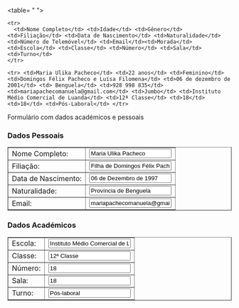 
<table= " ">

    <tr>
      <td>Nome Completo</td> <td>Idade</td> <td>Gênero</td> <td>Filiação</td> <td>Data de Nascimento</td> <td>Naturalidade</td> <td>Número de Telemóvel</td> <td>Email</td><td>Morada</td> <td>Escola</td> <td>Classe</td> <td>Número</td> <td>Sala</td> <td>Turno</td> 
    </tr>

    <tr> <td>Maria Ulika Pacheco</td> <td>22 anos</td> <td>Feminino</td> <td>Domingos Félix Pacheco e Luísa Filomena</td> <td>06 de dezembro de 2001</td> <td> Benguela</td> <td>928 998 835</td><td>mariapachecomanuela@gmail.com</td> <td>Jumbo</td> <td>Instituto Médio Comercial de Luanda</td> <td>12ª Classe</td> <td>18</td> <td>18</td> <td>Pós-Laboral</td> </tr>


Formulário com dados académicos e pessoais 

<form>
  <h3>Dados Pessoais</h3>
  <table border="1">
    <tr>
      <td>Nome Completo:</td>
      <td><input type="text" value="Maria Ulika Pacheco"></td>
    </tr>
    <tr>
      <td>Filiação:</td>
      <td><input type="text" value="Filha de Domingos Félix Pacheco e de Luísa Filomena"></td>
    </tr>
    <tr>
      <td>Data de Nascimento:</td>
      <td><input type="text" value="06 de Dezembro de 1997"></td>
    </tr>
    <tr>
      <td>Naturalidade:</td>
      <td><input type="text" value="Província de Benguela"></td>
    </tr>
    <tr>
      <td>Email:</td>
      <td><input type="email" value="mariapachecomanuela@gmail.com"></td>
    </tr>
  </table>

  <h3>Dados Académicos</h3>
  <table border="1">
    <tr>
      <td>Escola:</td>
      <td><input type="text" value="Instituto Médio Comercial de Luanda"></td>
    </tr>
    <tr>
      <td>Classe:</td>
      <td><input type="text" value="12ª Classe"></td>
    </tr>
    <tr>
      <td>Número:</td>
      <td><input type="text" value="18"></td>
    </tr>
    <tr>
      <td>Sala:</td>
      <td><input type="text" value="18"></td>
    </tr>
    <tr>
      <td>Turno:</td>
      <td><input type="text" value="Pós-laboral"></td>
    </tr>
  </table>
</form>



